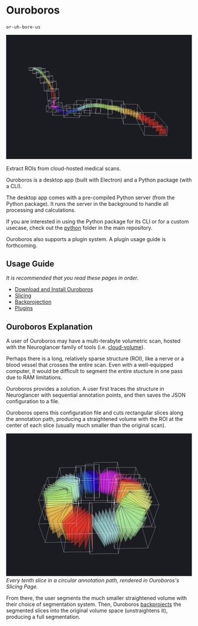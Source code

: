# Ouroboros

`or-uh-bore-us`

![](./assets/slicing/long-slice.png)

Extract ROIs from cloud-hosted medical scans.

Ouroboros is a desktop app (built with Electron) and a Python package (with a CLI). 

The desktop app comes with a pre-compiled Python server (from the Python package). It runs the server in the background to handle all processing and calculations.

If you are interested in using the Python package for its CLI or for a custom usecase, check out the [python](https://github.com/We-Gold/ouroboros/tree/main/python) folder in the main repository.

Ouroboros also supports a plugin system. A plugin usage guide is forthcoming.

## Usage Guide

_It is recommended that you read these pages in order._

- [Download and Install Ouroboros](./guide/downloading.md)
- [Slicing](./guide/slicing.md)
- [Backprojection](./guide/backproject.md)
- [Plugins](./guide/plugins.md)

## Ouroboros Explanation

A user of Ouroboros may have a multi-terabyte volumetric scan, hosted with the Neuroglancer family of tools (i.e. [cloud-volume](https://github.com/seung-lab/cloud-volume)). 

Perhaps there is a long, relatively sparse structure (ROI), like a nerve or a blood vessel that crosses the entire scan. Even with a well-equipped computer, it would be difficult to segment the entire stucture in one pass due to RAM limitations.

Ouroboros provides a solution. A user first traces the structure in Neuroglancer with sequential annotation points, and then saves the JSON configuration to a file.

Ouroboros opens this configuration file and cuts rectangular slices along the annotation path, producing a straightened volume with the ROI at the center of each slice (usually much smaller than the original scan).

![Circle of Slices](./assets/slicing/circle-slices.png)
_Every tenth slice in a circular annotation path, rendered in Ouroboros's Slicing Page._

From there, the user segments the much smaller straightened volume with their choice of segmentation system. Then, Ouroboros [backprojects](./guide/backproject.md) the segmented slices into the original volume space (unstraightens it), producing a full segmentation.